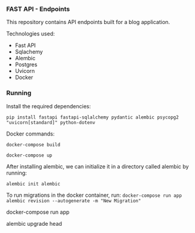 ### FAST API - Endpoints 

This repository contains API endpoints built for a 
blog application.

Technologies used:
- Fast API
- Sqlachemy
- Alembic
- Postgres
- Uvicorn 
- Docker

### Running
Install the required dependencies:

```pip install fastapi fastapi-sqlalchemy pydantic alembic psycopg2 "uvicorn[standard]" python-dotenv```

Docker commands:

```docker-compose build ```

```docker-compose up```

After installing alembic, we can initialize it in a 
directory called alembic by running:

```alembic init alembic```

To run migrations in the docker container, run:
```docker-compose run app alembic revision --autogenerate -m "New Migration" ```

docker-compose run app 

alembic upgrade head